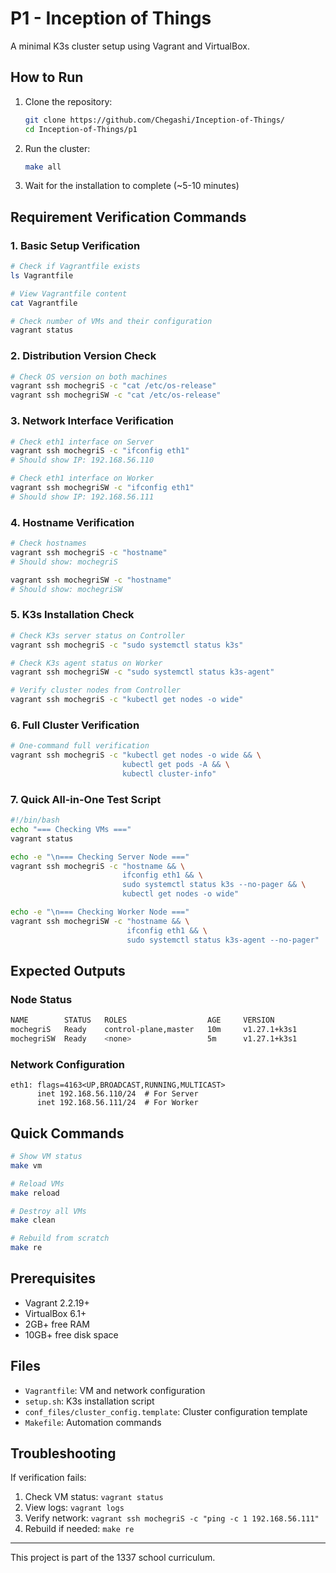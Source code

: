 # P1 - Inception of Things

A minimal K3s cluster setup using Vagrant and VirtualBox.

## How to Run

1. Clone the repository:
   ```bash
   git clone https://github.com/Chegashi/Inception-of-Things/
   cd Inception-of-Things/p1
   ```

2. Run the cluster:
   ```bash
   make all
   ```

3. Wait for the installation to complete (~5-10 minutes)

## Requirement Verification Commands

### 1. Basic Setup Verification
```bash
# Check if Vagrantfile exists
ls Vagrantfile

# View Vagrantfile content
cat Vagrantfile

# Check number of VMs and their configuration
vagrant status
```

### 2. Distribution Version Check
```bash
# Check OS version on both machines
vagrant ssh mochegriS -c "cat /etc/os-release"
vagrant ssh mochegriSW -c "cat /etc/os-release"
```

### 3. Network Interface Verification
```bash
# Check eth1 interface on Server
vagrant ssh mochegriS -c "ifconfig eth1"
# Should show IP: 192.168.56.110

# Check eth1 interface on Worker
vagrant ssh mochegriSW -c "ifconfig eth1"
# Should show IP: 192.168.56.111
```

### 4. Hostname Verification
```bash
# Check hostnames
vagrant ssh mochegriS -c "hostname"
# Should show: mochegriS

vagrant ssh mochegriSW -c "hostname"
# Should show: mochegriSW
```

### 5. K3s Installation Check
```bash
# Check K3s server status on Controller
vagrant ssh mochegriS -c "sudo systemctl status k3s"

# Check K3s agent status on Worker
vagrant ssh mochegriSW -c "sudo systemctl status k3s-agent"

# Verify cluster nodes from Controller
vagrant ssh mochegriS -c "kubectl get nodes -o wide"
```

### 6. Full Cluster Verification
```bash
# One-command full verification
vagrant ssh mochegriS -c "kubectl get nodes -o wide && \
                         kubectl get pods -A && \
                         kubectl cluster-info"
```

### 7. Quick All-in-One Test Script
```bash
#!/bin/bash
echo "=== Checking VMs ==="
vagrant status

echo -e "\n=== Checking Server Node ==="
vagrant ssh mochegriS -c "hostname && \
                         ifconfig eth1 && \
                         sudo systemctl status k3s --no-pager && \
                         kubectl get nodes -o wide"

echo -e "\n=== Checking Worker Node ==="
vagrant ssh mochegriSW -c "hostname && \
                          ifconfig eth1 && \
                          sudo systemctl status k3s-agent --no-pager"
```

## Expected Outputs

### Node Status
```bash
NAME        STATUS   ROLES                  AGE     VERSION
mochegriS   Ready    control-plane,master   10m     v1.27.1+k3s1
mochegriSW  Ready    <none>                 5m      v1.27.1+k3s1
```

### Network Configuration
```
eth1: flags=4163<UP,BROADCAST,RUNNING,MULTICAST>
      inet 192.168.56.110/24  # For Server
      inet 192.168.56.111/24  # For Worker
```

## Quick Commands

```bash
# Show VM status
make vm

# Reload VMs
make reload

# Destroy all VMs
make clean

# Rebuild from scratch
make re
```

## Prerequisites

- Vagrant 2.2.19+
- VirtualBox 6.1+
- 2GB+ free RAM
- 10GB+ free disk space

## Files

- `Vagrantfile`: VM and network configuration
- `setup.sh`: K3s installation script
- `conf_files/cluster_config.template`: Cluster configuration template
- `Makefile`: Automation commands

## Troubleshooting

If verification fails:
1. Check VM status: `vagrant status`
2. View logs: `vagrant logs`
3. Verify network: `vagrant ssh mochegriS -c "ping -c 1 192.168.56.111"`
4. Rebuild if needed: `make re`

---
This project is part of the 1337 school curriculum. 